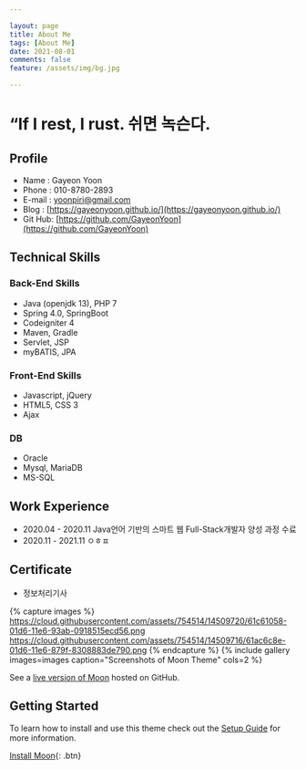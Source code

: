 ```yaml
---

layout: page
title: About Me
tags: [About Me]
date: 2021-08-01
comments: false
feature: /assets/img/bg.jpg

--- 
```


 # “If I rest, I rust. 쉬면 녹슨다.
 
## Profile
* Name : Gayeon Yoon
* Phone : 010-8780-2893
* E-mail : yoonpiri@gmail.com  
* Blog : [https://gayeonyoon.github.io/](https://gayeonyoon.github.io/)
* Git Hub: [https://github.com/GayeonYoon](https://github.com/GayeonYoon)
 
## Technical Skills
### Back-End Skills
* Java (openjdk 13), PHP 7
* Spring 4.0, SpringBoot
* Codeigniter 4
* Maven, Gradle 
* Servlet, JSP
* myBATIS, JPA

### Front-End Skills
* Javascript, jQuery
* HTML5, CSS 3 
* Ajax
   
### DB
* Oracle
* Mysql, MariaDB
* MS-SQL

## Work Experience
* 2020.04 - 2020.11 Java언어 기반의 스마트 웹 Full-Stack개발자 양성 과정 수료
* 2020.11 - 2021.11 ㅇㅎㅍ


## Certificate
* 정보처리기사 


{% capture images %}
    https://cloud.githubusercontent.com/assets/754514/14509720/61c61058-01d6-11e6-93ab-0918515ecd56.png
    https://cloud.githubusercontent.com/assets/754514/14509716/61ac6c8e-01d6-11e6-879f-8308883de790.png
{% endcapture %}
{% include gallery images=images caption="Screenshots of Moon Theme" cols=2 %}

See a [live version of Moon](http://taylantatli.github.io/Moon) hosted on GitHub.

## Getting Started

To learn how to install and use this theme check out the [Setup Guide](http://taylantatli.me/Moon/moon-theme/) for more information.
      
[Install Moon](https://github.com/TaylanTatli/Moon){: .btn}

